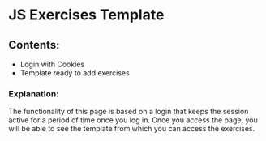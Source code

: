 <h1>JS Exercises Template</h1>

<h2>Contents:</h2>
<ul>
  <li>Login with Cookies</li>
  <li>Template ready to add exercises</li>
</ul>

<h3>Explanation:</h3>
<p>The functionality of this page is based on a login that keeps the session active for a period of time once you log in. Once you access the page, you will be able to see the template from which you can access the exercises.</p>